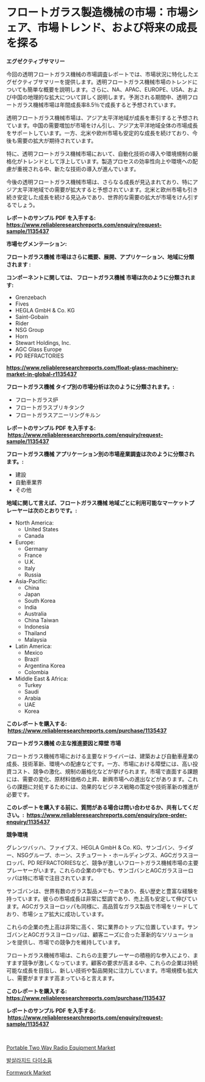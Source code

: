 <p><h1>フロートガラス製造機械の市場：市場シェア、市場トレンド、および将来の成長を探る</h1></p><p><strong>エグゼクティブサマリー</strong></p>
<p><p>今回の透明フロートガラス機械の市場調査レポートでは、市場状況に特化したエグゼクティブサマリーを提供します。透明フロートガラス機械市場のトレンドについても簡単な概要を説明します。さらに、NA、APAC、EUROPE、USA、および中国の地理的な拡大について詳しく説明します。予測される期間中、透明フロートガラス機械市場は年間成長率8.5％で成長すると予想されています。</p><p>透明フロートガラス機械市場は、アジア太平洋地域が成長を牽引すると予想されています。中国の需要増加が市場をけん引し、アジア太平洋地域全体の市場成長をサポートしています。一方、北米や欧州市場も安定的な成長を続けており、今後も需要の拡大が期待されています。</p><p>特に、透明フロートガラス機械市場において、自動化技術の導入や環境規制の厳格化がトレンドとして浮上しています。製造プロセスの効率性向上や環境への配慮が重視される中、新たな技術の導入が進んでいます。</p><p>今後の透明フロートガラス機械市場は、さらなる成長が見込まれており、特にアジア太平洋地域での需要が拡大すると予想されています。北米と欧州市場も引き続き安定した成長を続ける見込みであり、世界的な需要の拡大が市場をけん引するでしょう。</p></p>
<p><strong>レポートのサンプル PDF を入手する: <a href="https://www.reliableresearchreports.com/enquiry/request-sample/1135437">https://www.reliableresearchreports.com/enquiry/request-sample/1135437</a></strong></p>
<p><strong>市場セグメンテーション:</strong></p>
<p><strong> フロートガラス機械 市場はさらに概要、展開、アプリケーション、地域に分類されます :</strong></p>
<p><strong>コンポーネントに関しては、 フロートガラス機械 市場は次のように分類されます: &nbsp;</strong></p>
<p><ul><li>Grenzebach</li><li>Fives</li><li>HEGLA GmbH & Co. KG</li><li>Saint-Gobain</li><li>Rider</li><li>NSG Group</li><li>Horn</li><li>Stewart Holdings, Inc.</li><li>AGC Glass Europe</li><li>PD REFRACTORIES</li></ul></p>
<p><strong><a href="https://www.reliableresearchreports.com/float-glass-machinery-market-in-global-r1135437">https://www.reliableresearchreports.com/float-glass-machinery-market-in-global-r1135437</a></strong></p>
<p><strong> フロートガラス機械 タイプ別の市場分析は次のように分類されます。:</strong></p>
<p><ul><li>フロートガラス炉</li><li>フロートガラスブリキタンク</li><li>フロートガラスアニーリングキルン</li></ul></p>
<p><strong>レポートのサンプル PDF を入手する: &nbsp;<a href="https://www.reliableresearchreports.com/enquiry/request-sample/1135437">https://www.reliableresearchreports.com/enquiry/request-sample/1135437</a></strong></p>
<p><strong> フロートガラス機械 アプリケーション別の市場産業調査は次のように分類されます。:</strong></p>
<p><ul><li>建設</li><li>自動車業界</li><li>その他</li></ul></p>
<p><strong>地域に関して言えば、フロートガラス機械 地域ごとに利用可能なマーケットプレーヤーは次のとおりです。:</strong></p>
<p><ul>
    <li>
        North America:
        <ul>
            <li>United States</li>
            <li>Canada</li>
        </ul>
    </li>
    <li>
        Europe:
        <ul>
            <li>Germany</li>
            <li>France</li>
            <li>U.K.</li>
            <li>Italy</li>
            <li>Russia</li>
        </ul>
    </li>
    <li>
        Asia-Pacific:
        <ul>
            <li>China</li>
            <li>Japan</li>
            <li>South Korea</li>
            <li>India</li>
            <li>Australia</li>
            <li>China Taiwan</li>
            <li>Indonesia</li>
            <li>Thailand</li>
            <li>Malaysia</li>
        </ul>
    </li>
    <li>
        Latin America:
        <ul>
            <li>Mexico</li>
            <li>Brazil</li>
            <li>Argentina Korea</li>
            <li>Colombia</li>
        </ul>
    </li>
    <li>
        Middle East & Africa:
        <ul>
            <li>Turkey</li>
            <li>Saudi</li>
            <li>Arabia</li>
            <li>UAE</li>
            <li>Korea</li>
        </ul>
    </li>
    </ul></p>
<p><strong>このレポートを購入する: &nbsp;<a href="https://www.reliableresearchreports.com/purchase/1135437">https://www.reliableresearchreports.com/purchase/1135437</a></strong></p>
<p><strong>フロートガラス機械 の主な推進要因と障壁 市場</strong></p>
<p><p>フロートガラス機械市場における主要なドライバーは、建築および自動車産業の成長、技術革新、環境への配慮などです。一方、市場における障壁には、高い投資コスト、競争の激化、規制の厳格化などが挙げられます。市場で直面する課題には、需要の変化、原材料価格の上昇、新興市場への進出などがあります。これらの課題に対処するためには、効果的なビジネス戦略の策定や技術革新の推進が必要です。</p></p>
<p><strong>このレポートを購入する前に、質問がある場合は問い合わせるか、共有してください。:&nbsp; <a href="https://www.reliableresearchreports.com/enquiry/pre-order-enquiry/1135437">https://www.reliableresearchreports.com/enquiry/pre-order-enquiry/1135437</a></strong></p>
<p><strong>競争環境</strong></p>
<p><p>グレンツバッハ、ファイブス、HEGLA GmbH & Co. KG、サンゴバン、ライダー、NSGグループ、ホーン、スチュワート・ホールディングス、AGCガラスヨーロッパ、PD REFRACTORIESなど、競争が激しいフロートガラス機械市場の主要プレーヤーがいます。これらの企業の中でも、サンゴバンとAGCガラスヨーロッパは特に市場で注目されています。</p><p>サンゴバンは、世界有数のガラス製品メーカーであり、長い歴史と豊富な経験を持っています。彼らの市場成長は非常に堅調であり、売上高も安定して伸びています。AGCガラスヨーロッパも同様に、高品質なガラス製品で市場をリードしており、市場シェア拡大に成功しています。</p><p>これらの企業の売上高は非常に高く、常に業界のトップに位置しています。サンゴバンとAGCガラスヨーロッパは、顧客ニーズに合った革新的なソリューションを提供し、市場での競争力を維持しています。</p><p>フロートガラス機械市場は、これらの主要プレーヤーの積極的な参入により、ますます競争が激しくなっています。顧客の要求が高まる中、これらの企業は持続可能な成長を目指し、新しい技術や製品開発に注力しています。市場規模も拡大し、需要がますます高まっていると言えます。</p></p>
<p><strong>このレポートを購入する: &nbsp; <a href="https://www.reliableresearchreports.com/purchase/1135437">https://www.reliableresearchreports.com/purchase/1135437</a></strong></p>
<p><strong>レポートのサンプル PDF を入手する: &nbsp;<a href="https://www.reliableresearchreports.com/enquiry/request-sample/1135437">https://www.reliableresearchreports.com/enquiry/request-sample/1135437</a></strong><strong></strong></p>
<p>&nbsp;</p>
<p><p><a href="https://invited-way-688.notion.site/Portable-Two-Way-Radio-Equipment-Market-Insights-into-Market-CAGR-Market-Trends-and-Growth-Strate-5804ac82abc0412abe011bb5e54eb8f2">Portable Two Way Radio Equipment Market</a></p><p><a href="https://medium.com/@wilsoniehn789562023/%EB%B0%9C%EC%82%B4%EB%9D%BC%EC%9E%90%EC%9D%B4%EB%93%9C%EB%94%94%EC%86%8C%EB%93%90-%EC%8B%9C%EC%9E%A5-%EC%A1%B0%EC%82%AC-%EB%B3%B4%EA%B3%A0%EC%84%9C-2024%EB%85%84%EB%B6%80%ED%84%B0-2031%EB%85%84%EA%B9%8C%EC%A7%80%EC%9D%98-%EC%97%AD%EC%82%AC%EC%99%80-%EC%98%88%EC%B8%A1-d32588d9b52c">발살라지드 다이소듐</a></p><p><a href="https://github.com/BryceTownsendr/Market-Research-Report-List-4/blob/main/formwork-market.md">Formwork Market</a></p></p>